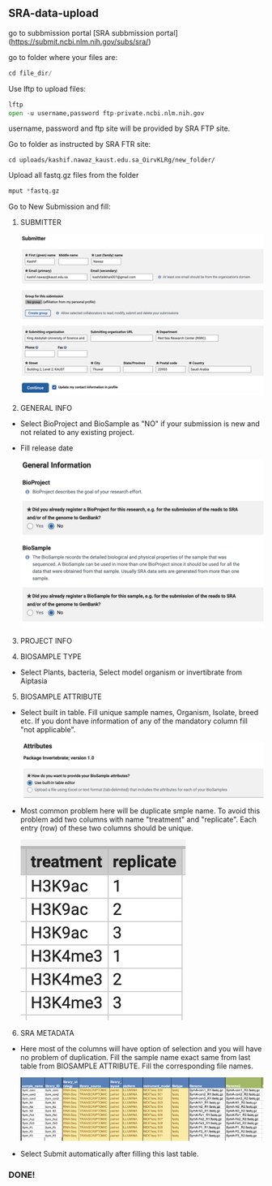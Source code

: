 ## SRA-data-upload

go to subbmission portal
[SRA subbmission portal] (https://submit.ncbi.nlm.nih.gov/subs/sra/)

go to folder where your files are:

```python
cd file_dir/
```

Use lftp to upload files:

```python
lftp
open -u username,password ftp-private.ncbi.nlm.nih.gov
```

username, password and ftp site will be provided by SRA FTP site.

Go to folder as instructed by SRA FTR site:

```pyhton
cd uploads/kashif.nawaz_kaust.edu.sa_OirvKLRg/new_folder/
```

Upload all fastq.gz files from the folder

```python
mput *fastq.gz
```

Go to New Submission and fill:
1. SUBMITTER 

    ![plot](images/b3.png)  
    
2. GENERAL INFO
- Select BioProject and BioSample as "NO" if your submission is new and not related to any existing project.
- Fill release date

    ![plot](images/b4.png)
    
3. PROJECT INFO 

4. BIOSAMPLE TYPE
- Select Plants, bacteria, Select model organism or invertibrate from Aiptasia
5. BIOSAMPLE ATTRIBUTE
- Select built in table. Fill unique sample names, Organism, Isolate, breed etc. If you dont have information of any of the mandatory column fill "not applicable".

    ![plot](images/b5.png)
    
- Most common problem here will be duplicate smple name. To avoid this problem add two columns with name "treatment" and "replicate". Each entry (row) of these two columns should be unique.

    ![plot](images/b1.png)    
 
6. SRA METADATA
- Here most of the columns will have option of selection and you will have no problem of duplication. Fill the sample name exact same from last table from BIOSAMPLE ATTRIBUTE. Fill the corresponding file names.

    ![plot](images/b2.png) 
    
- Select Submit automatically after filling this last table.
### DONE!
